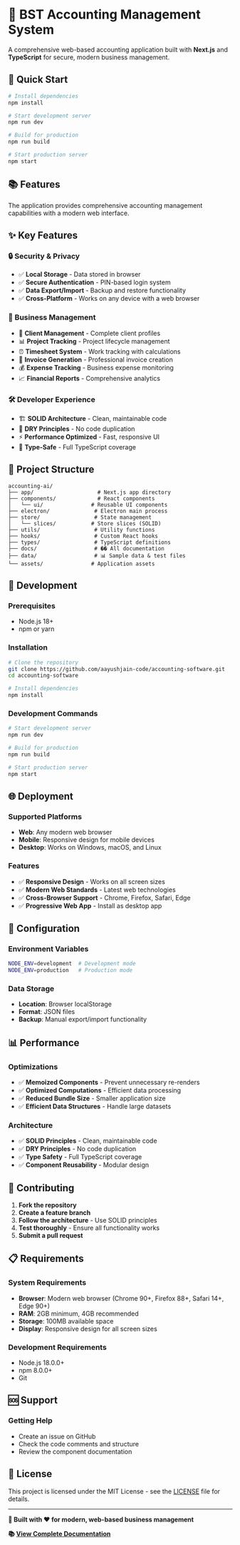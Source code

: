 # 🏢 BST Accounting Management System

A comprehensive web-based accounting application built with **Next.js** and **TypeScript** for secure, modern business management.

## 🚀 **Quick Start**

```bash
# Install dependencies
npm install

# Start development server
npm run dev

# Build for production
npm run build

# Start production server
npm start
```

## 📚 **Features**

The application provides comprehensive accounting management capabilities with a modern web interface.

## ✨ **Key Features**

### **🔒 Security & Privacy**

- ✅ **Local Storage** - Data stored in browser
- ✅ **Secure Authentication** - PIN-based login system
- ✅ **Data Export/Import** - Backup and restore functionality
- ✅ **Cross-Platform** - Works on any device with a web browser

### **💼 Business Management**

- 👥 **Client Management** - Complete client profiles
- 📊 **Project Tracking** - Project lifecycle management
- ⏰ **Timesheet System** - Work tracking with calculations
- 📄 **Invoice Generation** - Professional invoice creation
- 💰 **Expense Tracking** - Business expense monitoring
- 📈 **Financial Reports** - Comprehensive analytics

### **🛠️ Developer Experience**

- 🏗️ **SOLID Architecture** - Clean, maintainable code
- 🔄 **DRY Principles** - No code duplication
- ⚡ **Performance Optimized** - Fast, responsive UI
- 🧪 **Type-Safe** - Full TypeScript coverage

## 📁 **Project Structure**

```
accounting-ai/
├── app/                    # Next.js app directory
├── components/             # React components
│   └── ui/               # Reusable UI components
├── electron/              # Electron main process
├── store/                 # State management
│   └── slices/           # Store slices (SOLID)
├── utils/                 # Utility functions
├── hooks/                 # Custom React hooks
├── types/                 # TypeScript definitions
├── docs/                  # �� All documentation
├── data/                  # 📊 Sample data & test files
└── assets/               # Application assets
```

## 🚀 **Development**

### **Prerequisites**

- Node.js 18+
- npm or yarn

### **Installation**

```bash
# Clone the repository
git clone https://github.com/aayushjain-code/accounting-software.git
cd accounting-software

# Install dependencies
npm install
```

### **Development Commands**

```bash
# Start development server
npm run dev

# Build for production
npm run build

# Start production server
npm start
```

## 🌐 **Deployment**

### **Supported Platforms**

- **Web**: Any modern web browser
- **Mobile**: Responsive design for mobile devices
- **Desktop**: Works on Windows, macOS, and Linux

### **Features**

- ✅ **Responsive Design** - Works on all screen sizes
- ✅ **Modern Web Standards** - Latest web technologies
- ✅ **Cross-Browser Support** - Chrome, Firefox, Safari, Edge
- ✅ **Progressive Web App** - Install as desktop app

## 🔧 **Configuration**

### **Environment Variables**

```bash
NODE_ENV=development  # Development mode
NODE_ENV=production   # Production mode
```

### **Data Storage**

- **Location**: Browser localStorage
- **Format**: JSON files
- **Backup**: Manual export/import functionality

## 📊 **Performance**

### **Optimizations**

- ✅ **Memoized Components** - Prevent unnecessary re-renders
- ✅ **Optimized Computations** - Efficient data processing
- ✅ **Reduced Bundle Size** - Smaller application size
- ✅ **Efficient Data Structures** - Handle large datasets

### **Architecture**

- ✅ **SOLID Principles** - Clean, maintainable code
- ✅ **DRY Principles** - No code duplication
- ✅ **Type Safety** - Full TypeScript coverage
- ✅ **Component Reusability** - Modular design

## 🤝 **Contributing**

1. **Fork the repository**
2. **Create a feature branch**
3. **Follow the architecture** - Use SOLID principles
4. **Test thoroughly** - Ensure all functionality works
5. **Submit a pull request**

## 📋 **Requirements**

### **System Requirements**

- **Browser**: Modern web browser (Chrome 90+, Firefox 88+, Safari 14+, Edge 90+)
- **RAM**: 2GB minimum, 4GB recommended
- **Storage**: 100MB available space
- **Display**: Responsive design for all screen sizes

### **Development Requirements**

- Node.js 18.0.0+
- npm 8.0.0+
- Git

## 🆘 **Support**

### **Getting Help**

- Create an issue on GitHub
- Check the code comments and structure
- Review the component documentation

## 📄 **License**

This project is licensed under the MIT License - see the [LICENSE](LICENSE) file for details.

---

**🏢 Built with ❤️ for modern, web-based business management**

**📚 [View Complete Documentation](./docs/README.md)**

